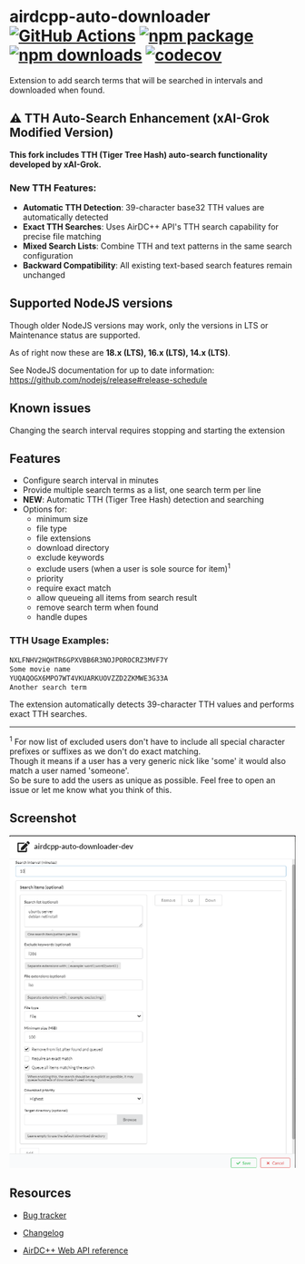 # airdcpp-auto-downloader [![GitHub Actions][build-badge]][build] [![npm package][npm-badge]][npm] [![npm downloads][npm-dl-badge]][npm] [![codecov][coverage-badge]][coverage]

Extension to add search terms that will be searched in intervals and downloaded when found.

## ⚠️ TTH Auto-Search Enhancement (xAI-Grok Modified Version)

**This fork includes TTH (Tiger Tree Hash) auto-search functionality developed by xAI-Grok.**

### New TTH Features:
* **Automatic TTH Detection**: 39-character base32 TTH values are automatically detected
* **Exact TTH Searches**: Uses AirDC++ API's TTH search capability for precise file matching
* **Mixed Search Lists**: Combine TTH and text patterns in the same search configuration
* **Backward Compatibility**: All existing text-based search features remain unchanged

## Supported NodeJS versions
Though older NodeJS versions may work, only the versions in LTS or Maintenance status are supported.

As of right now these are **18.x (LTS), 16.x (LTS), 14.x (LTS)**.

See NodeJS documentation for up to date information: https://github.com/nodejs/release#release-schedule


## Known issues
Changing the search interval requires stopping and starting the extension

## Features

* Configure search interval in minutes
* Provide multiple search terms as a list, one search term per line
* **NEW**: Automatic TTH (Tiger Tree Hash) detection and searching
* Options for:
  * minimum size
  * file type
  * file extensions
  * download directory
  * exclude keywords
  * exclude users (when a user is sole source for item)<sup>1</sup>
  * priority
  * require exact match
  * allow queueing all items from search result
  * remove search term when found
  * handle dupes

### TTH Usage Examples:
```
NXLFNHV2HQHTR6GPXVBB6R3NOJPOROCRZ3MVF7Y
Some movie name
YUQAQOGX6MPO7WT4VKUARKUOVZZD2ZKMWE3G33A
Another search term
```
The extension automatically detects 39-character TTH values and performs exact TTH searches.

---

  <sup>1</sup> For now list of excluded users don't have to include all special character prefixes or suffixes as we don't do exact matching.<br />Though it means if a user has a very generic nick like 'some' it would also match a user named 'someone'.<br />
  So be sure to add the users as unique as possible. Feel free to open an issue or let me know what you think of this.

## Screenshot

![Settings Screenshot](doc/settings-screenshot.png?raw=true "None")


## Resources

- [Bug tracker](https://github.com/peps1/airdcpp-auto-downloader/issues)
- [Changelog](https://github.com/peps1/airdcpp-auto-downloader/blob/master/CHANGELOG.md)

- [AirDC++ Web API reference](https://airdcpp.docs.apiary.io/)

[build-badge]: https://github.com/peps1/airdcpp-auto-downloader/workflows/build/badge.svg
[build]: https://github.com/peps1/airdcpp-auto-downloader/actions

[npm-badge]: https://img.shields.io/npm/v/airdcpp-auto-downloader.svg?style=flat-square
[npm]: https://www.npmjs.org/package/airdcpp-auto-downloader
[npm-dl-badge]: https://img.shields.io/npm/dt/airdcpp-auto-downloader?label=npm%20downloads&style=flat-square

[coverage-badge]: https://codecov.io/gh/peps1/airdcpp-auto-downloader/branch/master/graph/badge.svg
[coverage]: https://codecov.io/gh/peps1/airdcpp-auto-downloader
